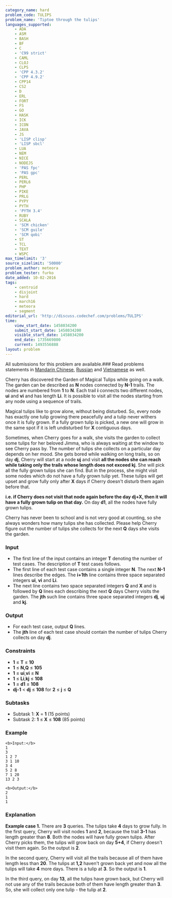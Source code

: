 ```yaml
---
category_name: hard
problem_code: TULIPS
problem_name: 'Tiptoe through the tulips'
languages_supported:
    - ADA
    - ASM
    - BASH
    - BF
    - C
    - 'C99 strict'
    - CAML
    - CLOJ
    - CLPS
    - 'CPP 4.3.2'
    - 'CPP 4.9.2'
    - CPP14
    - CS2
    - D
    - ERL
    - FORT
    - FS
    - GO
    - HASK
    - ICK
    - ICON
    - JAVA
    - JS
    - 'LISP clisp'
    - 'LISP sbcl'
    - LUA
    - NEM
    - NICE
    - NODEJS
    - 'PAS fpc'
    - 'PAS gpc'
    - PERL
    - PERL6
    - PHP
    - PIKE
    - PRLG
    - PYPY
    - PYTH
    - 'PYTH 3.4'
    - RUBY
    - SCALA
    - 'SCM chicken'
    - 'SCM guile'
    - 'SCM qobi'
    - ST
    - TCL
    - TEXT
    - WSPC
max_timelimit: '3'
source_sizelimit: '50000'
problem_author: meteora
problem_tester: furko
date_added: 10-02-2016
tags:
    - centroid
    - disjoint
    - hard
    - march16
    - meteora
    - segment
editorial_url: 'http://discuss.codechef.com/problems/TULIPS'
time:
    view_start_date: 1458034200
    submit_start_date: 1458034200
    visible_start_date: 1458034200
    end_date: 1735669800
    current: 1493556888
layout: problem
---
```

All submissions for this problem are available.###  Read problems statements in [Mandarin Chinese](http://www.codechef.com/download/translated/MARCH16/mandarin/TULIPS.pdf), [Russian](http://www.codechef.com/download/translated/MARCH16/russian/TULIPS.pdf) and [Vietnamese](http://www.codechef.com/download/translated/MARCH16/vietnamese/TULIPS.pdf) as well.

Cherry has discovered the Garden of Magical Tulips while going on a walk. The garden can be described as **N** nodes connected by **N-1** trails. The nodes are numbered from **1** to **N**. Each trail **i** connects two different nodes, **ui** and **vi** and has length **Li**. It is possible to visit all the nodes starting from any node using a sequence of trails.

 Magical tulips like to grow alone, without being disturbed. So, every node has exactly one tulip growing there peacefully and a tulip never withers once it is fully grown. If a fully grown tulip is picked, a new one will grow in the same spot if it is left undisturbed for **X** contiguous days.

Sometimes, when Cherry goes for a walk, she visits the garden to collect some tulips for her beloved Jimma, who is always waiting at the window to see Cherry pass by. The number of tulips she collects on a particular day depends on her mood. She gets bored while walking on long trails, so on day **dj**, Cherry will start at a node **uj** and visit **all the nodes she can reach while taking only the trails whose length does not exceed kj**. She will pick all the fully grown tulips she can find. But in the process, she might visit some nodes which do not have a fully grown tulip yet. These tulips will get upset and grow fully only after **X** days if Cherry doesn't disturb them again before that.

**i.e. if Cherry does not visit that node again before the day **dj+X**, then it will have a fully grown tulip on that day.** On day **d1**, all the nodes have fully grown tulips.

Cherry has never been to school and is not very good at counting, so she always wonders how many tulips she has collected. Please help Cherry figure out the number of tulips she collects for the next **Q** days she visits the garden.

### Input

- The first line of the input contains an integer **T** denoting the number of test cases. The description of **T** test cases follows.
- The first line of each test case contains a single integer **N**. The next **N-1** lines describe the edges. The **i+1th** line contains three space separated integers **ui**, **vi** and **Li**.
- The next line contains two space separated integers **Q** and **X** and is followed by **Q** lines each describing the next **Q** days Cherry visits the garden. The **jth** such line contains three space separated integers **dj**, **uj** and **kj**.

### Output

- For each test case, output **Q** lines.
- The **jth** line of each test case should contain the number of tulips Cherry collects on day **dj**.

### Constraints

- **1** ≤ **T** ≤ **10**
- **1** ≤ **N,Q** ≤ **105**
- **1** ≤ **ui**,**vi** ≤ **N**
- **1** ≤ **Li**,**kj** ≤ **108**
- **1** ≤ **d1** ≤ **108**
- **dj-1** < **dj** ≤ **108** for **2** ≤ **j** ≤ **Q**

### Subtasks

- Subtask 1: **X** = **1** (15 points)
- Subtask 2: **1** ≤ **X** ≤ **108** (85 points)

### Example

```
<b>Input:</b>
1
3 
1 2 7
3 1 10
3 4
5 2 8
7 1 20
13 2 3

<b>Output:</b>
2
1
1

```
### Explanation

**Example case 1.** There are **3** queries. The tulips take **4** days to grow fully. In the first query, Cherry will visit nodes **1** and **2**, because the trail **3-1** has length greater than **8**. Both the nodes will have fully grown tulips. After Cherry picks them, the tulips will grow back on day **5+4**, if Cherry doesn't visit them again. So the output is **2**.

 In the second query, Cherry will visit all the trails because all of them have length less than **20**. The tulips at **1,2** haven't grown back yet and now all the tulips will take **4** more days. There is a tulip at **3**. So the output is **1**.

 In the third query, on day **13**, all the tulips have grown back, but Cherry will not use any of the trails because both of them have length greater than **3**. So, she will collect only one tulip - the tulip at **2**.